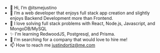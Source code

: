 - 👋 Hi, I’m @itsmejustino
- 👀 I’m a web developer that enjoys full stack app creation and slightly enjoys Backend Development more than Frontend. 
- 🌱 I love solving full stack problems with React, Node.js, Javascript, and MongoDB/MySQL
- ✨ I'm learning RedwoodJS, Postgresql, and Prisma.
- 💞️ I'm searching for a company that would love to hire me!
- 📫 How to reach me justindortiz@me.com

<!---
itsmejustino/itsmejustino is a ✨ special ✨ repository because its `README.md` (this file) appears on your GitHub profile.
You can click the Preview link to take a look at your changes.
--->
